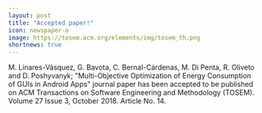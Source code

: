 ```yaml
---
layout: post
title: "Accepted paper!"
icon: newspaper-o
image: https://tosem.acm.org/elements/img/tosem_th.png
shortnews: true
---
```


M. Linares-Vásquez, G. Bavota, C. Bernal-Cárdenas, M. Di Penta, R. Oliveto and D. Poshyvanyk; "Multi-Objective Optimization of Energy Consumption of GUIs in Android Apps" journal paper has been accepted to be published on ACM Transactions on Software Engineering and Methodology (TOSEM). Volume 27 Issue 3, October 2018. Article No. 14.


